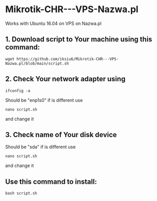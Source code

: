 # Mikrotik-CHR---VPS-Nazwa.pl

Works with Ubuntu 16.04 on VPS on Nazwa.pl

## 1. Download script to Your machine using this command:
```
wget https://github.com/iksiu6/Mikrotik-CHR---VPS-Nazwa.pl/blob/main/script.sh
```

## 2. Check Your network adapter using 
```
ifconfig -a
```
Should be "enp1s0" if is different use
```
nano script.sh 
```
and change it

## 3. Check name of Your disk device

Should be "sda" if is different use
```
nano script.sh 
```
and change it


## Use this command to install:

```
bash script.sh
```
